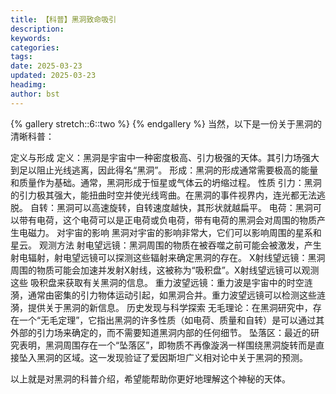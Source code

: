 ```yaml
---
title: 【科普】黑洞致命吸引
description: 
keywords: 
categories: 
tags: 
date: 2025-03-23
updated: 2025-03-23
headimg: 
author: bst
---
```


{% gallery stretch::6::two %}
{% endgallery %}
当然，以下是一份关于黑洞的清晰科普：

定义与形成
定义：黑洞是宇宙中一种密度极高、引力极强的天体。其引力场强大到足以阻止光线逃离，因此得名“黑洞”。
形成：黑洞的形成通常需要极高的能量和质量作为基础。通常，黑洞形成于恒星或气体云的坍缩过程。
性质
引力：黑洞的引力极其强大，能扭曲时空并使光线弯曲。在黑洞的事件视界内，连光都无法逃脱。
自转：黑洞可以高速旋转，自转速度越快，其形状就越扁平。
电荷：黑洞可以带有电荷，这个电荷可以是正电荷或负电荷，带有电荷的黑洞会对周围的物质产生电磁力。
对宇宙的影响
黑洞对宇宙的影响非常大，它们可以影响周围的星系和星云。
观测方法
射电望远镜：黑洞周围的物质在被吞噬之前可能会被激发，产生射电辐射，射电望远镜可以探测这些辐射来确定黑洞的存在。
X射线望远镜：黑洞周围的物质可能会加速并发射X射线，这被称为“吸积盘”。X射线望远镜可以观测这些 吸积盘来获取有关黑洞的信息。
重力波望远镜：重力波是宇宙中的时空涟漪，通常由密集的引力物体运动引起，如黑洞合并。重力波望远镜可以检测这些涟漪，提供关于黑洞的新信息。
历史发现与科学探索
无毛理论：在黑洞研究中，存在一个“无毛定理”，它指出黑洞的许多性质（如电荷、质量和自转）是可以通过其外部的引力场来确定的，而不需要知道黑洞内部的任何细节。
坠落区：最近的研究表明，黑洞周围存在一个“坠落区”，即物质不再像漩涡一样围绕黑洞旋转而是直接坠入黑洞的区域。这一发现验证了爱因斯坦广义相对论中关于黑洞的预测。

以上就是对黑洞的科普介绍，希望能帮助你更好地理解这个神秘的天体。
